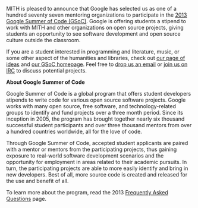 MITH is pleased to announce that Google has selected us as one of a hundred seventy seven mentoring organizations to participate in the [2013 Google Summer of Code (GSoC)](http://www.google-melange.com/gsoc/homepage/google/gsoc2013). Google is offering students a stipend to work with MITH and other organizations on open source projects, giving students an opportunity to see software development and open source culture outside the classroom.

If you are a student interested in programming and literature, music, or some other aspect of the humanities and libraries, check out [our page of ideas](http://mith.umd.edu/gsoc2013/) and [our GSoC homepage](http://web.archive.org/web/20130414060905/http://www.google-melange.com:80/gsoc/org/google/gsoc2013/umd_mith). Feel free to [drop us an email](mailto:jimsmith@umd.edu) or [join us on IRC](irc://irc.freenode.net/%23mith) to discuss potential projects.

**About Google Summer of Code**

Google Summer of Code is a global program that offers student developers stipends to write code for various open source software projects. Google works with many open source, free software, and technology-related groups to identify and fund projects over a three month period. Since its inception in 2005, the program has brought together nearly six thousand successful student participants and over three thousand mentors from over a hundred countries worldwide, all for the love of code.

Through Google Summer of Code, accepted student applicants are paired with a mentor or mentors from the participating projects, thus gaining exposure to real-world software development scenarios and the opportunity for employment in areas related to their academic pursuits. In turn, the participating projects are able to more easily identify and bring in new developers. Best of all, more source code is created and released for the use and benefit of all.

To learn more about the program, read the 2013 [Frequently Asked Questions](http://www.google-melange.com/gsoc/document/show/gsoc_program/google/gsoc2013/help_page) page.